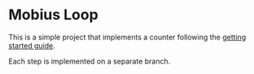 Mobius Loop
===========

This is a simple project that implements a counter following the [getting started guide][link1].

  [link1]: https://github.com/spotify/mobius/wiki/Creating-a-loop

Each step is implemented on a separate branch.

